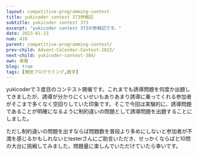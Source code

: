 ```yaml
---
layout: competitive-programming-contest
title: yukicoder contest 373参戦記
subtitle: yukicoder contest 373
excerpt: "yukicoder contest 373の参戦記です。"
date: 2023-01-13
num: 418
parent: competitive-programming-contest/
prev-child: Advent-Calendar-Contest-2022/
next-child: yukicoder-contest-384/
own: 単著
blog: true
tags: [競技プログラミング,数学]
---
```


yukicoderで３度目のコンテスト開催です。これまでも誘導問題を何度か出題してきましたが、誘導が分かりにくいせいもありあまり誘導に乗ってくれる参加者がそこまで多くなく空回りしていた印象です。そこで今回は実験的に、誘導問題であることが明確になるように制約違いの問題として誘導問題を出題することにしました。

ただし制約違いの問題を出すならば問題数を普段より多めにしないと参加者が不満を感じるかもしれないとtesterさんにご助言いただき、せっかくならばと10問の大台に挑戦してみました。問題量に楽しんでいただけていたら幸いです。
